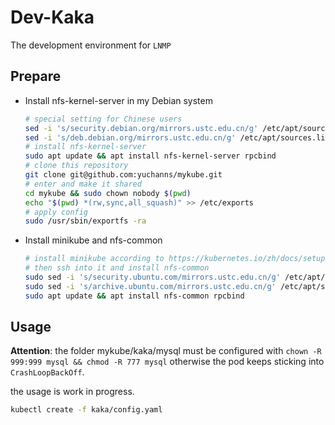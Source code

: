 # Dev-Kaka
The development environment for `LNMP`

## Prepare
* Install nfs-kernel-server in my Debian system
  ```sh
  # special setting for Chinese users
  sed -i 's/security.debian.org/mirrors.ustc.edu.cn/g' /etc/apt/sources.list
  sed -i 's/deb.debian.org/mirrors.ustc.edu.cn/g' /etc/apt/sources.list
  # install nfs-kernel-server
  sudo apt update && apt install nfs-kernel-server rpcbind
  # clone this repository
  git clone git@github.com:yuchanns/mykube.git
  # enter and make it shared
  cd mykube && sudo chown nobody $(pwd)
  echo "$(pwd) *(rw,sync,all_squash)" >> /etc/exports
  # apply config
  sudo /usr/sbin/exportfs -ra
  ```

* Install minikube and nfs-common

  ```sh
  # install minikube according to https://kubernetes.io/zh/docs/setup/learning-environment/minikube/
  # then ssh into it and install nfs-common
  sudo sed -i 's/security.ubuntu.com/mirrors.ustc.edu.cn/g' /etc/apt/sources.list
  sudo sed -i 's/archive.ubuntu.com/mirrors.ustc.edu.cn/g' /etc/apt/sources.list
  sudo apt update && apt install nfs-common rpcbind
  ```

## Usage
**Attention**: the folder mykube/kaka/mysql must be configured with `chown -R 999:999 mysql && chmod -R 777 mysql` otherwise the pod keeps sticking into `CrashLoopBackOff`.

the usage is  work in progress.

```sh
kubectl create -f kaka/config.yaml
```

